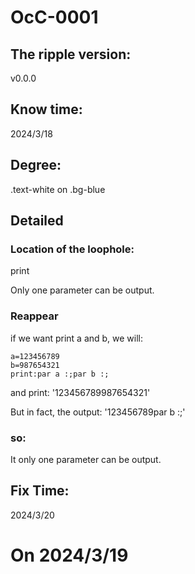 # OcC-0001

## The ripple version: 
v0.0.0

## Know time: 
2024/3/18

## Degree: 
 .text-white on .bg-blue

## Detailed

### Location of the loophole:
print

Only one parameter can be output.
### Reappear
if we want print a and b, we will:
```
a=123456789
b=987654321
print:par a :;par b :;
```
and print: 
'123456789987654321'

But in fact, the output: 
'123456789par b :;'

### so:
It only one parameter can be output.

## Fix Time:
2024/3/20


# On 2024/3/19
